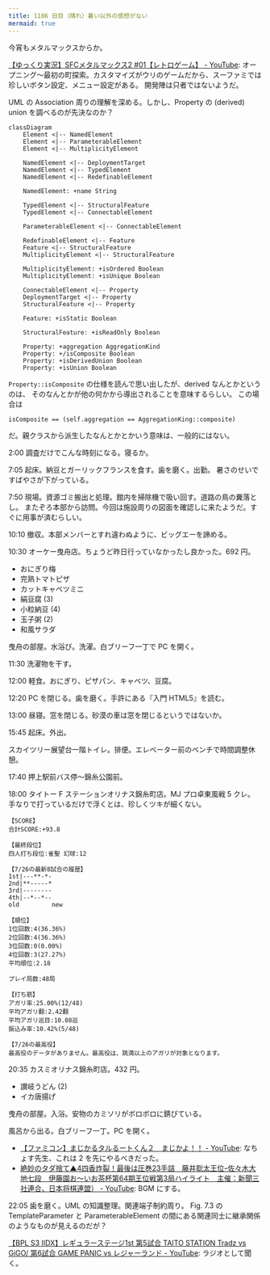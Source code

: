 ```yaml
---
title: 1186 日目（晴れ）暑い以外の感想がない
mermaid: true
---
```


今宵もメタルマックスからか。

[【ゆっくり実況】SFCメタルマックス2 #01【レトロゲーム】 - YouTube](https://www.youtube.com/watch?v=lNDQPhlX3GA):
オープニング～最初の町探索。カスタマイズがウリのゲームだから、スーファミでは珍しいボタン設定、メニュー設定がある。
開発陣は只者ではないようだ。

UML の Association 周りの理解を深める。しかし、Property の (derived) union を調べるのが先決なのか？

```mermaid
classDiagram
    Element <|-- NamedElement
    Element <|-- ParameterableElement
    Element <|-- MultiplicityElement

    NamedElement <|-- DeploymentTarget
    NamedElement <|-- TypedElement
    NamedElement <|-- RedefinableElement

    NamedElement: +name String
    
    TypedElement <|-- StructuralFeature
    TypedElement <|-- ConnectableElement
    
    ParameterableElement <|-- ConnectableElement

    RedefinableElement <|-- Feature
    Feature <|-- StructuralFeature
    MultiplicityElement <|-- StructuralFeature

    MultiplicityElement: +isOrdered Boolean
    MultiplicityElement: +isUnique Boolean

    ConnectableElement <|-- Property
    DeploymentTarget <|-- Property
    StructuralFeature <|-- Property

    Feature: +isStatic Boolean

    StructuralFeature: +isReadOnly Boolean

    Property: +aggregation AggregationKind
    Property: +/isComposite Boolean
    Property: +isDerivedUnion Boolean
    Property: +isUnion Boolean
```

`Property::isComposite` の仕様を読んで思い出したが、derived なんとかというのは、
そのなんとかが他の何かから導出されることを意味するらしい。
この場合は

```text
isComposite == (self.aggregation == AggregationKing::composite)
```

だ。親クラスから派生したなんとかとかいう意味は、一般的にはない。

2:00 調査だけでこんな時刻になる。寝るか。

7:05 起床。納豆とガーリックフランスを食す。歯を磨く。出勤。
暑さのせいですばやさが下がっている。

7:50 現場。資源ゴミ搬出と処理。館内を掃除機で吸い回す。道路の鳥の糞落とし。
またぞろ本部から訪問。今回は施設周りの図面を確認しに来たようだ。すぐに用事が済むらしい。

10:10 撤収。本部メンバーとすれ違わぬように、ビッグエーを諦める。

10:30 オーケー曳舟店。ちょうど昨日行っていなかったし良かった。692 円。

* おにぎり梅
* 完熟トマトピザ
* カットキャベツミニ
* 絹豆腐 (3)
* 小粒納豆 (4)
* 玉子粥 (2)
* 和風サラダ

曳舟の部屋。水浴び。洗濯。白ブリーフ一丁で PC を開く。

11:30 洗濯物を干す。

12:00 軽食。おにぎり、ピザパン、キャベツ、豆腐。

12:20 PC を閉じる。歯を磨く。手許にある『入門 HTML5』を読む。

13:00 昼寝。窓を閉じる。砂漠の車は窓を閉じるというではないか。

15:45 起床。外出。

スカイツリー展望台一階トイレ。排便。エレベーター前のベンチで時間調整休憩。

17:40 押上駅前バス停～錦糸公園前。

18:00 タイトー F ステーションオリナス錦糸町店。MJ プロ卓東風戦 5 クレ。
手なりで打っているだけで浮くとは、珍しくツキが細くない。

```text
【SCORE】
合計SCORE:+93.8

【最終段位】
四人打ち段位:雀聖 幻球:12

【7/26の最新8試合の履歴】
1st|---**-*-
2nd|**-----*
3rd|--------
4th|--*--*--
old         new

【順位】
1位回数:4(36.36%)
2位回数:4(36.36%)
3位回数:0(0.00%)
4位回数:3(27.27%)
平均順位:2.18

プレイ局数:48局

【打ち筋】
アガリ率:25.00%(12/48)
平均アガリ翻:2.42翻
平均アガリ巡目:10.08巡
振込み率:10.42%(5/48)

【7/26の最高役】
最高役のデータがありません。最高役は、跳満以上のアガリが対象となります。
```

20:35 カスミオリナス錦糸町店。432 円。

* 讃岐うどん (2)
* イカ唐揚げ

曳舟の部屋。入浴。安物のカミソリがボロボロに錆びている。

風呂から出る。白ブリーフ一丁。PC を開く。

* [【ファミコン】まじかるタルるートくん２　まじかよ！！ - YouTube](https://www.youtube.com/watch?v=aUbZyaJmdjc):
  なちょす先生、これは 2 を先にやるべきだった。
* [絶妙のタダ捨て▲4四香炸裂！最後は圧巻23手詰　藤井聡太王位ｰ佐々木大地七段　伊藤園お～いお茶杯第64期王位戦第3局ハイライト　主催：新聞三社連合、日本将棋連盟） - YouTube](https://www.youtube.com/watch?v=Z66QsDu_weU):
  BGM にする。

22:05 歯を磨く。UML の知識整理。関連端子制約周り。
Fig. 7.3 の TemplateParameter と ParameterableElement の間にある関連同士に継承関係のようなものが見えるのだが？

[【BPL S3 IIDX】レギュラーステージ1st 第5試合 TAITO STATION Tradz vs GiGO/ 第6試合 GAME PANIC vs レジャーランド - YouTube](https://www.youtube.com/watch?v=qDGhLZxRS4g):
ラジオとして聞く。
